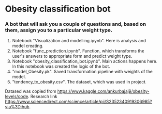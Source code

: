 # Obesity classification bot

### A bot that will ask you a couple of questions and, based on them, assign you to a particular weight type.

1. Notebook "Visualization and modelling.ipynb". Here is analysis and model creating.
2. Notebook "func_prediction.ipynb". Function, which transforms the user's answers to appropriate form and predict weight type.
3. Notebook "obesity_classification_bot.ipynb". Main actions happens here. In this notebook was created the logic of the bot.
4. "model_Obesity.pk". Saved transformation pipeline with weights of the model.
5. "tendency_to_obesity.csv". The dataset, which was used in project.

Datased was copied from https://www.kaggle.com/ankurbajaj9/obesity-levels/code.
Research link https://www.sciencedirect.com/science/article/pii/S2352340919306985?via%3Dihub.







